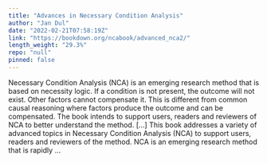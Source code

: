 ```yaml
---
title: "Advances in Necessary Condition Analysis"
author: "Jan Dul"
date: "2022-02-21T07:58:19Z"
link: "https://bookdown.org/ncabook/advanced_nca2/"
length_weight: "29.3%"
repo: "null"
pinned: false
---
```


Necessary Condition Analysis (NCA) is an emerging research method that is based on necessity logic. If a condition is not present, the outcome will not exist. Other factors cannot compensate it. This is different from common causal reasoning where factors produce the outcome and can be compensated. The book intends to support users, readers and reviewers of NCA to better understand the method. [...] This book addresses a variety of advanced topics in Necessary Condition Analysis (NCA) to support users, readers and reviewers of the method. NCA is an emerging research method that is rapidly ...
